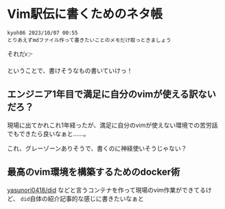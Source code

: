# Vim駅伝に書くためのネタ帳

```text
kyoh86 2023/10/07 00:55
とりあえずmdファイル作って書きたいことのメモだけ取っときましょう
```

それだ👉

ということで、書けそうなもの書いていけっ！

## エンジニア1年目で満足に自分のvimが使える訳ないだろ？

現場に出てかれこれ1年経ったが、満足に自分のvimが使えない環境での苦労話でもできたら良いなぁと……。

これ、グレーゾーンありそうで、書くのに神経使いそうじゃない？

## 最高のvim環境を構築するためのdocker術

[yasunori0418/did](https://github.com/yasunori0418/did) などと言うコンテナを作って現場のvim作業ができてるけど、
`did`自体の紹介記事的な感じに書きたいなぁと
